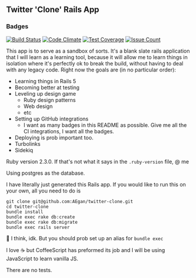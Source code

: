 ## Twitter 'Clone' Rails App

### Badges
[![Build Status](https://travis-ci.org/AEgan/twitter-clone.svg?branch=master)](https://travis-ci.org/AEgan/twitter-clone)
[![Code Climate](https://codeclimate.com/github/AEgan/twitter-clone/badges/gpa.svg)](https://codeclimate.com/github/AEgan/twitter-clone)
[![Test Coverage](https://codeclimate.com/github/AEgan/twitter-clone/badges/coverage.svg)](https://codeclimate.com/github/AEgan/twitter-clone/coverage)
[![Issue Count](https://codeclimate.com/github/AEgan/twitter-clone/badges/issue_count.svg)](https://codeclimate.com/github/AEgan/twitter-clone)

This app is to serve as a sandbox of sorts. It's a blank slate rails application that I will learn as a learning tool, because it will allow me to learn things in isolation where it's perfectly ok to break the build, without having to deal with any legacy code. Right now the goals are (in no particular order):

* Learning things in Rails 5
* Becoming better at testing
* Leveling up design game
  * Ruby design patterns
  * Web design
  * etc
* Setting up GitHub integrations
  * I want as many badges in this README as possible. Give me all the CI integrations, I want all the badges.
* Deploying is prob important too.
* Turbolinks
* Sidekiq


Ruby version 2.3.0. If that's not what it says in the `.ruby-version` file, @ me

Using postgres as the database.

I have literally just generated this Rails app. If you would like to run this on your own, all you need to do is

```
git clone git@github.com:AEgan/twitter-clone.git
cd twitter-clone
bundle install
bundle exec rake db:create
bundle exec rake db:migrate
bundle exec rails server
```
:tada:
I think, idk.
But you should prob set up an alias for `bundle exec`

I love :coffee: but CoffeeScript has preformed its job and I will be using JavaScript to learn vanilla JS.

There are no tests.
